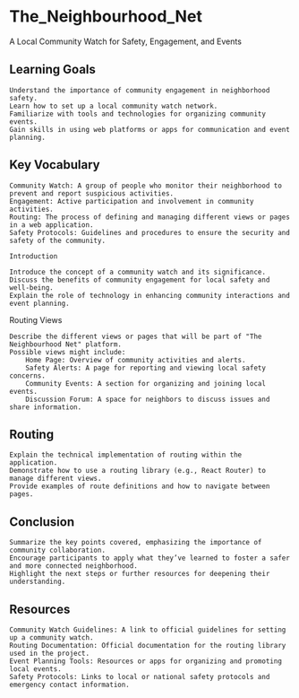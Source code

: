 # The_Neighbourhood_Net
A Local Community Watch for Safety, Engagement, and Events

## Learning Goals

    Understand the importance of community engagement in neighborhood safety.
    Learn how to set up a local community watch network.
    Familiarize with tools and technologies for organizing community events.
    Gain skills in using web platforms or apps for communication and event planning.


## Key Vocabulary 

    Community Watch: A group of people who monitor their neighborhood to prevent and report suspicious activities.
    Engagement: Active participation and involvement in community activities.
    Routing: The process of defining and managing different views or pages in a web application.
    Safety Protocols: Guidelines and procedures to ensure the security and safety of the community.

    Introduction

    Introduce the concept of a community watch and its significance.
    Discuss the benefits of community engagement for local safety and well-being.
    Explain the role of technology in enhancing community interactions and event planning.

Routing Views

    Describe the different views or pages that will be part of "The Neighbourhood Net" platform.
    Possible views might include:
        Home Page: Overview of community activities and alerts.
        Safety Alerts: A page for reporting and viewing local safety concerns.
        Community Events: A section for organizing and joining local events.
        Discussion Forum: A space for neighbors to discuss issues and share information.

## Routing

    Explain the technical implementation of routing within the application.
    Demonstrate how to use a routing library (e.g., React Router) to manage different views.
    Provide examples of route definitions and how to navigate between pages.

## Conclusion

    Summarize the key points covered, emphasizing the importance of community collaboration.
    Encourage participants to apply what they’ve learned to foster a safer and more connected neighborhood.
    Highlight the next steps or further resources for deepening their understanding.

## Resources

    Community Watch Guidelines: A link to official guidelines for setting up a community watch.
    Routing Documentation: Official documentation for the routing library used in the project.
    Event Planning Tools: Resources or apps for organizing and promoting local events.
    Safety Protocols: Links to local or national safety protocols and emergency contact information.

